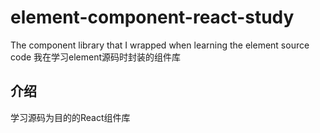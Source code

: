 # element-component-react-study
The component library that I wrapped when learning the element source code 我在学习element源码时封装的组件库

## 介绍

学习源码为目的的React组件库
